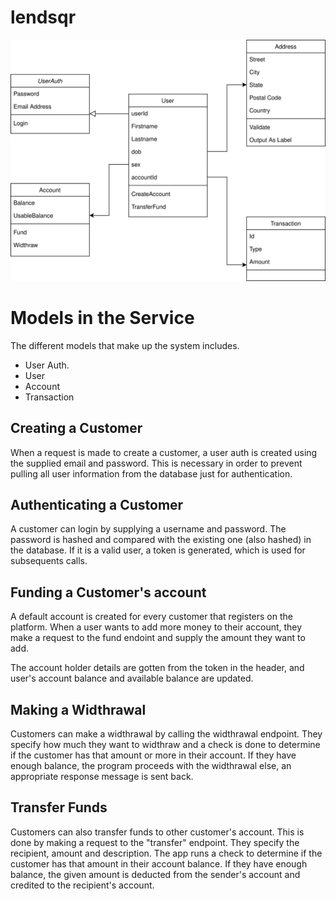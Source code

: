 # lendsqr
![Alt text here](./Lendsqr.drawio.svg)

# Models in the Service
The different models that make up the system includes. 
* User Auth. 
* User
* Account
* Transaction

## Creating a Customer
When a request is made to create a customer, a user auth is created using the supplied email and password.
This is necessary in order to prevent pulling all user information from the database just for authentication.

## Authenticating a Customer
A customer can login by supplying a username and password. The password is hashed and compared with the existing one (also hashed)
in the database. If it is a valid user, a token is generated, which is used for subsequents calls.

## Funding a Customer's account
A default account is created for every customer that registers on the platform.
When a user wants to add more money to their account, they make a request to the fund endoint and supply the amount they want to add.

The account holder details are gotten from the token in the header, and user's account balance and available balance are updated.

## Making a Widthrawal
Customers can make a widthrawal by calling the widthrawal endpoint.
They specify how much they want to widthraw and a check is done to determine if the customer has that amount or more in their account.
If they have enough balance, the program proceeds with the widthrawal else, an appropriate response message is sent back.

## Transfer Funds
Customers can also transfer funds to other customer's account. This is done by making a request to the "transfer" endpoint.
They specify the recipient, amount and description.
The app runs a check to determine if the customer has that amount in their account balance.
If they have enough balance, the given amount is deducted from the sender's account and credited to the recipient's account.

